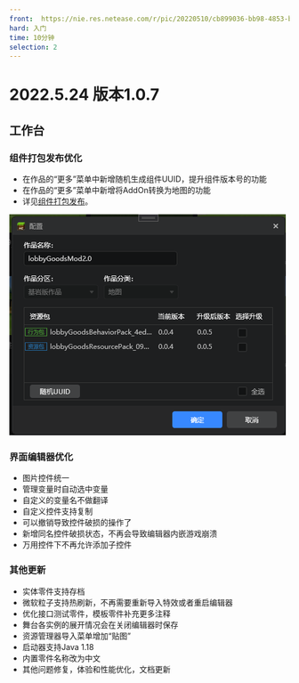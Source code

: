 ```yaml
---
front: 	https://nie.res.netease.com/r/pic/20220510/cb899036-bb98-4853-bc51-01bc189f8643.png
hard: 入门
time: 10分钟
selection: 2
---
```


# 2022.5.24 版本1.0.7

## 工作台

### 组件打包发布优化

- 在作品的“更多”菜单中新增随机生成组件UUID，提升组件版本号的功能
- 在作品的“更多”菜单中新增将AddOn转换为地图的功能
- 详见[组件打包发布](../../30-测试/3-组件打包发布.md)。

![image-20220523214318501](./images/image-20220523214318501.png)

### 界面编辑器优化

- 图片控件统一
- 管理变量时自动选中变量
- 自定义的变量名不做翻译
- 自定义控件支持复制
- 可以撤销导致控件破损的操作了
- 新增同名控件破损状态，不再会导致编辑器内嵌游戏崩溃
- 万用控件下不再允许添加子控件

### 其他更新

- 实体零件支持存档
- 微软粒子支持热刷新，不再需要重新导入特效或者重启编辑器
- 优化接口测试零件，模板零件补充更多注释
- 舞台各实例的展开情况会在关闭编辑器时保存
- 资源管理器导入菜单增加“贴图”
- 启动器支持Java 1.18
- 内置零件名称改为中文
- 其他问题修复，体验和性能优化，文档更新

